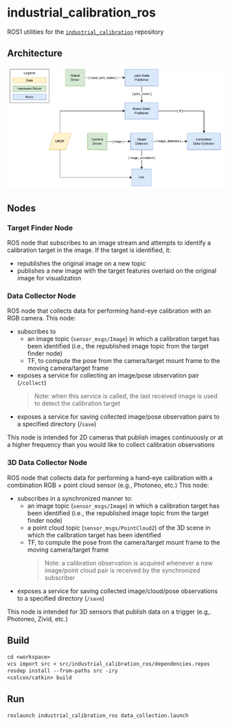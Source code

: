 # industrial_calibration_ros
ROS1 utilities for the [`industrial_calibration`](https://github.com/ros-industrial/industrial_calibration) repository

## Architecture
![Architecture](docs/architecture.png)

## Nodes
### Target Finder Node
ROS node that subscribes to an image stream and attempts to identify a calibration target in the image.
If the target is identified, it:
  - republishes the original image on a new topic
  - publishes a new image with the target features overlaid on the original image for visualization
  
### Data Collector Node
ROS node that collects data for performing hand-eye calibration with an RGB camera.
This node:
  - subscribes to
    - an image topic (`sensor_msgs/Image`) in which a calibration target has been identified (i.e., the republished image topic from the target finder node)
    - TF, to compute the pose from the camera/target mount frame to the moving camera/target frame
  - exposes a service for collecting an image/pose observation pair (`/collect`)
      > Note: when this service is called, the last received image is used to detect the calibration target 
  - exposes a service for saving collected image/pose observation pairs to a specified directory (/`save`)

This node is intended for 2D cameras that publish images continuously or at a higher frequency than you would like to collect calibration observations 

### 3D Data Collector Node
ROS node that collects data for performing a hand-eye calibration with a combination RGB + point cloud sensor (e.g., Photoneo, etc.)
This node:
  - subscribes in a synchronized manner to:
    - an image topic (`sensor_msgs/Image`) in which a calibration target has been identified (i.e., the republished image topic from the target finder node)
    - a point cloud topic (`sensor_msgs/PointCloud2`) of the 3D scene in which the calibration target has been identified
    - TF, to compute the pose from the camera/target mount frame to the moving camera/target frame
        > Note: a calibration observation is acquired whenever a new image/point cloud pair is received by the synchronized subscriber
  - exposes a service for saving collected image/cloud/pose observations to a specified directory (`/save`)

This node is intended for 3D sensors that publish data on a trigger (e.g,. Photoneo, Zivid, etc.)

## Build
```commandLine
cd <workspace>
vcs import src < src/industrial_calibration_ros/dependencies.repos
rosdep install --from-paths src -iry
<colcon/catkin> build
```

## Run
```commandLine
roslaunch industrial_calibration_ros data_collection.launch
```
